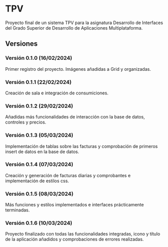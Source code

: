 # TPV
Proyecto final de un sistema TPV para la asignatura Desarrollo de Interfaces del Grado Superior de Desarrollo de Aplicaciones Multiplataforma.

## Versiones
### Versión 0.1.0 (16/02/2024)
Primer registro del proyecto.
Imágenes añadidas a Grid y organizadas.

### Versión 0.1.1 (22/02/2024)
Creación de sala e integración de consumiciones.

### Versión 0.1.2 (29/02/2024)
Añadidas más funcionalidades de interacción con la base de datos, controles y precios.

### Versión 0.1.3 (05/03/2024)
Implementación de tablas sobre las facturas y comprobación de primeros insert de datos en la base de datos.

### Versión 0.1.4 (07/03/2024)
Creación y generación de facturas diarias y comprobantes e implementación de estilos css.

### Versión 0.1.5 (08/03/2024)
Más funciones y estilos implementados e interfaces prácticamente terminadas.

### Versión 0.1.6 (10/03/2024)
Proyecto finalizado con todas las funcionalidades integradas, icono y título de la aplicación añadidos y comprobaciones de errores realizadas.
